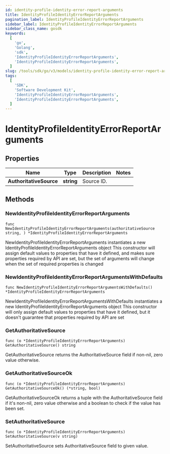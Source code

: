 ```yaml
---
id: identity-profile-identity-error-report-arguments
title: IdentityProfileIdentityErrorReportArguments
pagination_label: IdentityProfileIdentityErrorReportArguments
sidebar_label: IdentityProfileIdentityErrorReportArguments
sidebar_class_name: gosdk
keywords:
  [
    'go',
    'Golang',
    'sdk',
    'IdentityProfileIdentityErrorReportArguments',
    'IdentityProfileIdentityErrorReportArguments',
  ]
slug: /tools/sdk/go/v3/models/identity-profile-identity-error-report-arguments
tags:
  [
    'SDK',
    'Software Development Kit',
    'IdentityProfileIdentityErrorReportArguments',
    'IdentityProfileIdentityErrorReportArguments',
  ]
---
```


# IdentityProfileIdentityErrorReportArguments

## Properties

| Name                    | Type       | Description | Notes |
| ----------------------- | ---------- | ----------- | ----- |
| **AuthoritativeSource** | **string** | Source ID.  |

## Methods

### NewIdentityProfileIdentityErrorReportArguments

`func NewIdentityProfileIdentityErrorReportArguments(authoritativeSource string, ) *IdentityProfileIdentityErrorReportArguments`

NewIdentityProfileIdentityErrorReportArguments instantiates a new IdentityProfileIdentityErrorReportArguments object This constructor will assign default values to properties that have it defined, and makes sure properties required by API are set, but the set of arguments will change when the set of required properties is changed

### NewIdentityProfileIdentityErrorReportArgumentsWithDefaults

`func NewIdentityProfileIdentityErrorReportArgumentsWithDefaults() *IdentityProfileIdentityErrorReportArguments`

NewIdentityProfileIdentityErrorReportArgumentsWithDefaults instantiates a new IdentityProfileIdentityErrorReportArguments object This constructor will only assign default values to properties that have it defined, but it doesn't guarantee that properties required by API are set

### GetAuthoritativeSource

`func (o *IdentityProfileIdentityErrorReportArguments) GetAuthoritativeSource() string`

GetAuthoritativeSource returns the AuthoritativeSource field if non-nil, zero value otherwise.

### GetAuthoritativeSourceOk

`func (o *IdentityProfileIdentityErrorReportArguments) GetAuthoritativeSourceOk() (*string, bool)`

GetAuthoritativeSourceOk returns a tuple with the AuthoritativeSource field if it's non-nil, zero value otherwise and a boolean to check if the value has been set.

### SetAuthoritativeSource

`func (o *IdentityProfileIdentityErrorReportArguments) SetAuthoritativeSource(v string)`

SetAuthoritativeSource sets AuthoritativeSource field to given value.
